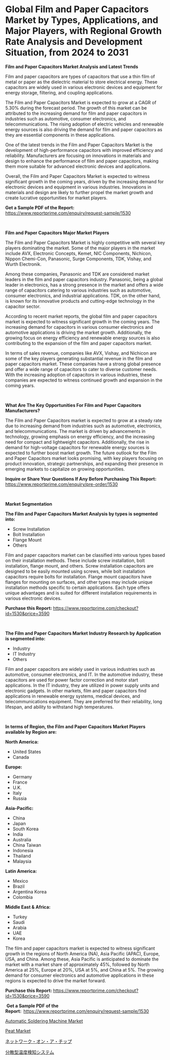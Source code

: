 <p><h1>Global Film and Paper Capacitors Market by Types, Applications, and Major Players, with Regional Growth Rate Analysis and Development Situation, from 2024 to 2031</h1></p><p><strong>Film and Paper Capacitors Market Analysis and Latest Trends</strong></p>
<p><p>Film and paper capacitors are types of capacitors that use a thin film of metal or paper as the dielectric material to store electrical energy. These capacitors are widely used in various electronic devices and equipment for energy storage, filtering, and coupling applications.</p><p>The Film and Paper Capacitors Market is expected to grow at a CAGR of 5.30% during the forecast period. The growth of this market can be attributed to the increasing demand for film and paper capacitors in industries such as automotive, consumer electronics, and telecommunications. The rising adoption of electric vehicles and renewable energy sources is also driving the demand for film and paper capacitors as they are essential components in these applications.</p><p>One of the latest trends in the Film and Paper Capacitors Market is the development of high-performance capacitors with improved efficiency and reliability. Manufacturers are focusing on innovations in materials and design to enhance the performance of film and paper capacitors, making them more suitable for advanced electronic devices and applications.</p><p>Overall, the Film and Paper Capacitors Market is expected to witness significant growth in the coming years, driven by the increasing demand for electronic devices and equipment in various industries. Innovations in materials and design are likely to further propel the market growth and create lucrative opportunities for market players.</p></p>
<p><strong>Get a Sample PDF of the Report:&nbsp;</strong> <a href="https://www.reportprime.com/enquiry/request-sample/1530">https://www.reportprime.com/enquiry/request-sample/1530</a></p>
<p>&nbsp;</p>
<p><strong>Film and Paper Capacitors Major Market Players</strong></p>
<p><p>The Film and Paper Capacitors Market is highly competitive with several key players dominating the market. Some of the major players in the market include AVX, Electronic Concepts, Kemet, NIC Components, Nichicon, Nippon Chemi-Con, Panasonic, Surge Components, TDK, Vishay, and Wurth Electronik. </p><p>Among these companies, Panasonic and TDK are considered market leaders in the film and paper capacitors industry. Panasonic, being a global leader in electronics, has a strong presence in the market and offers a wide range of capacitors catering to various industries such as automotive, consumer electronics, and industrial applications. TDK, on the other hand, is known for its innovative products and cutting-edge technology in the capacitor sector.</p><p>According to recent market reports, the global film and paper capacitors market is expected to witness significant growth in the coming years. The increasing demand for capacitors in various consumer electronics and automotive applications is driving the market growth. Additionally, the growing focus on energy efficiency and renewable energy sources is also contributing to the expansion of the film and paper capacitors market.</p><p>In terms of sales revenue, companies like AVX, Vishay, and Nichicon are some of the key players generating substantial revenue in the film and paper capacitors market. These companies have a strong global presence and offer a wide range of capacitors to cater to diverse customer needs. With the increasing adoption of capacitors in various industries, these companies are expected to witness continued growth and expansion in the coming years.</p></p>
<p>&nbsp;</p>
<p><strong>What Are The Key Opportunities For Film and Paper Capacitors Manufacturers?</strong></p>
<p><p>The Film and Paper Capacitors market is expected to grow at a steady rate due to increasing demand from industries such as automotive, electronics, and telecommunications. The market is driven by advancements in technology, growing emphasis on energy efficiency, and the increasing need for compact and lightweight capacitors. Additionally, the rise in demand for high-voltage capacitors for renewable energy sources is expected to further boost market growth. The future outlook for the Film and Paper Capacitors market looks promising, with key players focusing on product innovation, strategic partnerships, and expanding their presence in emerging markets to capitalize on growing opportunities.</p></p>
<p><strong>Inquire or Share Your Questions If Any Before Purchasing This Report:</strong> <a href="https://www.reportprime.com/enquiry/pre-order/1530">https://www.reportprime.com/enquiry/pre-order/1530</a></p>
<p>&nbsp;</p>
<p><strong>Market Segmentation</strong></p>
<p><strong>The Film and Paper Capacitors Market Analysis by types is segmented into:</strong></p>
<p><ul><li>Screw Installation</li><li>Bolt Installation</li><li>Flange Mount</li><li>Others</li></ul></p>
<p><p>Film and paper capacitors market can be classified into various types based on their installation methods. These include screw installation, bolt installation, flange mount, and others. Screw installation capacitors are designed to be easily mounted using screws, while bolt installation capacitors require bolts for installation. Flange mount capacitors have flanges for mounting on surfaces, and other types may include unique installation methods specific to certain applications. Each type offers unique advantages and is suited for different installation requirements in various electronic devices.</p></p>
<p><strong>Purchase this Report:&nbsp;</strong><a href="https://www.reportprime.com/checkout?id=1530&price=3590">https://www.reportprime.com/checkout?id=1530&price=3590</a></p>
<p>&nbsp;</p>
<p><strong>The Film and Paper Capacitors Market Industry Research by Application is segmented into:</strong></p>
<p><ul><li>Industry</li><li>IT Industry</li><li>Others</li></ul></p>
<p><p>Film and paper capacitors are widely used in various industries such as automotive, consumer electronics, and IT. In the automotive industry, these capacitors are used for power factor correction and motor start applications. In the IT industry, they are utilized in power supply units and electronic gadgets. In other markets, film and paper capacitors find applications in renewable energy systems, medical devices, and telecommunications equipment. They are preferred for their reliability, long lifespan, and ability to withstand high temperatures.</p></p>
<p>&nbsp;</p>
<p><strong>In terms of Region, the Film and Paper Capacitors Market Players available by Region are:</strong></p>
<p>
    <p> <strong> North America: </strong>
        <ul>
            <li>United States</li>
            <li>Canada</li>
        </ul>
        </p> 
    <p> <strong> Europe: </strong>
        <ul>
            <li>Germany</li>
            <li>France</li>
            <li>U.K.</li>
            <li>Italy</li>
            <li>Russia</li>
        </ul>
        </p> 
    <p> <strong> Asia-Pacific: </strong>
        <ul>
            <li>China</li>
            <li>Japan</li>
            <li>South Korea</li>
            <li>India</li>
            <li>Australia</li>
            <li>China Taiwan</li>
            <li>Indonesia</li>
            <li>Thailand</li>
            <li>Malaysia</li>
        </ul>
        </p> 
    <p> <strong> Latin America: </strong>
        <ul>
            <li>Mexico</li>
            <li>Brazil</li>
            <li>Argentina Korea</li>
            <li>Colombia</li>
        </ul>
        </p> 
    <p> <strong> Middle East & Africa: </strong>
        <ul>
            <li>Turkey</li>
            <li>Saudi</li>
            <li>Arabia</li>
            <li>UAE</li>
            <li>Korea</li>
        </ul>
    </p>
    </p>
<p><p>The film and paper capacitors market is expected to witness significant growth in the regions of North America (NA), Asia Pacific (APAC), Europe, USA, and China. Among these, Asia Pacific is anticipated to dominate the market with a market share of approximately 45%, followed by North America at 25%, Europe at 20%, USA at 5%, and China at 5%. The growing demand for consumer electronics and automotive applications in these regions is expected to drive the market forward.</p></p>
<p><strong>Purchase this Report: </strong><a href="https://www.reportprime.com/checkout?id=1530&price=3590">https://www.reportprime.com/checkout?id=1530&price=3590</a></p>
<p>&nbsp;<strong>Get a Sample PDF of the Report:&nbsp;&nbsp;</strong><a href="https://www.reportprime.com/enquiry/request-sample/1530">https://www.reportprime.com/enquiry/request-sample/1530</a></p>
<p><strong></strong></p>
<p><p><a href="https://view.publitas.com/reportprime-1/automatic-soldering-machine-market-size-and-examines-its-market-scope-with-a-primary-focus-on-growth-opportunities-and-forecasted-trends-spanning-from-2024-to-2031/">Automatic Soldering Machine Market</a></p><p><a href="https://fuschia-pecorino-a6d.notion.site/Peat-Market-Size-Growth-Outlook-from-2024-to-2031-projecting-at-Market-s-Trends-Analysis-by-Applic-c42f48d4457b42559393db36fc57dea7">Peat Market</a></p><p><a href="https://medium.com/@barrycuda1974/%E3%83%8D%E3%83%83%E3%83%88%E3%83%AF%E3%83%BC%E3%82%AF-%E3%82%AA%E3%83%B3-%E3%82%A2-%E3%83%81%E3%83%83%E3%83%97%E5%B8%82%E5%A0%B4%E8%A6%8F%E6%A8%A1%E3%81%AF-%E3%82%B0%E3%83%AD%E3%83%BC%E3%83%90%E3%83%AB%E7%94%A3%E6%A5%AD%E3%81%AB%E3%81%8A%E3%81%91%E3%82%8B%E6%9C%80%E9%81%A9%E3%81%AA%E3%83%9E%E3%83%BC%E3%82%B1%E3%83%86%E3%82%A3%E3%83%B3%E3%82%B0%E3%83%81%E3%83%A3%E3%83%8D%E3%83%AB%E3%82%92%E7%A4%BA%E3%81%97%E3%81%A6%E3%81%84%E3%81%BE%E3%81%99-bf53c80abe95?postPublishedType=initial">ネットワーク・オン・ア・チップ</a></p><p><a href="https://medium.com/@marcosoenrt565736/%E5%88%86%E6%95%A3%E6%B8%A9%E5%BA%A6%E3%82%BB%E3%83%B3%E3%82%B7%E3%83%B3%E3%82%B0%E3%82%B7%E3%82%B9%E3%83%86%E3%83%A0%E3%81%AE%E5%B8%82%E5%A0%B4%E3%83%AC%E3%83%9D%E3%83%BC%E3%83%88%E3%81%AF-%E3%81%93%E3%81%AE%E5%B8%82%E5%A0%B4%E3%81%AE%E6%9C%80%E6%96%B0%E3%83%88%E3%83%AC%E3%83%B3%E3%83%89%E3%81%A8%E6%88%90%E9%95%B7%E6%A9%9F%E4%BC%9A%E3%82%92%E6%98%8E%E3%82%89%E3%81%8B%E3%81%AB%E3%81%97%E3%81%A6%E3%81%84%E3%81%BE%E3%81%99-449deddb7775">分散型温度検知システム</a></p></p>